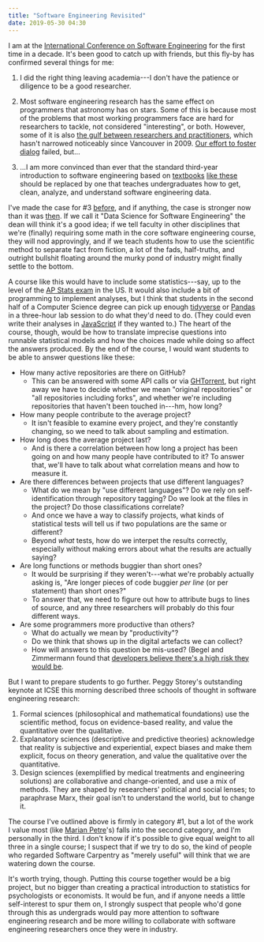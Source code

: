 ```yaml
---
title: "Software Engineering Revisited"
date: 2019-05-30 04:30
---
```


I am at the [International Conference on Software Engineering](https://conf.researchr.org/home/icse-2019)
for the first time in a decade.
It's been good to catch up with friends,
but this fly-by has confirmed several things for me:

1.  I did the right thing leaving academia---I don't have the patience or diligence
    to be a good researcher.

2.  Most software engineering research has the same effect on programmers
    that astronomy has on stars.
    Some of this is because most of the problems that most working programmers face
    are hard for researchers to tackle,
    not considered "interesting",
    or both.
    However,
    some of it is also
    [the gulf between researchers and practitioners]({{site.github.url}}/2012/12/06/two-solitudes-illustrated.html),
    which hasn't narrowed noticeably since Vancouver in 2009.
    [Our effort to foster dialog](http://neverworkintheory.org/) failed,
    but...

3.  ...I am more convinced than ever that the standard third-year introduction to software engineering
    based on [textbooks](https://www.mheducation.com/highered/product/software-engineering-practitioner-s-approach-pressman-maxim/M9780078022128.html)
    [like these](https://www.pearson.com/us/higher-education/product/Sommerville-Software-Engineering-9th-Edition/9780137035151.html)
    should be replaced by one that teaches undergraduates how to get, clean, analyze, and understand
    software engineering data.

I've made the case for #3 [before]({{site.github.url}}/2014/10/02/a-better-software-engineering-course.html),
and if anything,
the case is stronger now than it was [then]({{site.github.url}}/2015/11/29/exaptation.html).
If we call it "Data Science for Software Engineering" the dean will think it's a good idea;
if we tell faculty in other disciplines that we're (finally) requiring some math
in the core software engineering course,
they will nod approvingly,
and if we teach students how to use the scientific method to separate fact from fiction,
a lot of the fads, half-truths, and outright bullshit floating around the murky pond of industry
might finally settle to the bottom.

A course like this would have to include some statistics---say,
up to the level of the [AP Stats exam](https://apcentral.collegeboard.org/courses/ap-statistics/course)
in the US.
It would also include a bit of programming to implement analyses,
but I think that students in the second half of a Computer Science degree
can pick up enough [tidyverse](https://www.tidyverse.org/) or [Pandas](https://pandas.pydata.org/)
in a three-hour lab session to do what they'd need to do.
(They could even write their analyses in [JavaScript](http://www.data-forge-js.com/) if they wanted to.)
The heart of the course,
though,
would be how to translate imprecise questions into runnable statistical models
and how the choices made while doing so affect the answers produced.
By the end of the course,
I would want students to be able to answer questions like these:

-   How many active repositories are there on GitHub?
    -   This can be answered with some API calls or via [GHTorrent](http://ghtorrent.org/),
        but right away we have to decide whether we mean "original repositories"
        or "all repositories including forks",
        and whether we're including repositories that haven't been touched in---hm, how long?
-   How many people contribute to the average project?
    -   It isn't feasible to examine every project,
        and they're constantly changing,
        so we need to talk about sampling and estimation.
-   How long does the average project last?
    -   And is there a correlation between how long a project has been going on
        and how many people have contributed to it?
        To answer that,
        we'll have to talk about what correlation means and how to measure it.
-   Are there differences between projects that use different languages?
    -   What do we mean by "use different languages"?
        Do we rely on self-identification through repository tagging?
        Do we look at the files in the project?
        Do those classifications correlate?
    -   And once we have a way to classify projects,
        what kinds of statistical tests will tell us if two populations are the same or different?
    -   Beyond *what* tests,
        how do we interpet the results correctly,
        especially without making errors about what the results are actually saying?
-   Are long functions or methods buggier than short ones?
    -   It would be surprising if they weren't---what we're probably actually asking is,
        "Are longer pieces of code buggier *per line* (or per statement) than short ones?"
    -   To answer that,
        we need to figure out how to attribute bugs to lines of source,
        and any three researchers will probably do this four different ways.
-   Are some programmers more productive than others?
    -   What do actually we mean by "productivity"?
    -   Do we think that shows up in the digital artefacts we can collect?
    -   How will answers to this question be mis-used?
        (Begel and Zimmermann found that
        [developers believe there's a high risk they would be](https://www.microsoft.com/en-us/research/publication/analyze-this-145-questions-for-data-scientists-in-software-engineering/).

But I want to prepare students to go further.
Peggy Storey's outstanding keynote at ICSE this morning described
three schools of thought in software engineering research:

1.  Formal sciences (philosophical and mathematical foundations)
    use the scientific method,
    focus on evidence-based reality,
    and value the quantitative over the qualitative.
2.  Explanatory sciences (descriptive and predictive theories)
    acknowledge that reality is subjective and experiential,
    expect biases and make them explicit,
    focus on theory generation,
    and value the qualitative over the quantitative.
3.  Design sciences (exemplified by medical treatments and engineering solutions)
    are collaborative and change-oriented,
    and use a mix of methods.
    They are shaped by researchers' political and social lenses;
    to paraphrase Marx,
    their goal isn't to understand the world, but to change it.

The course I've outlined above is firmly in category #1,
but a lot of the work I value most (like [Marian Petre](http://mcs.open.ac.uk/mp8/)'s)
falls into the second category,
and I'm personally in the third.
I don't know if it's possible to give equal weight to all three in a single course;
I suspect that if we try to do so,
the kind of people who regarded Software Carpentry as "merely useful"
will think that we are watering down the course.

It's worth trying, though.
Putting this course together would be a big project,
but no bigger than creating a practical introduction to statistics for psychologists or economists.
It would be fun,
and if anyone needs a little self-interest to spur them on,
I strongly suspect that people who'd gone through this as undergrads
would pay more attention to software engineering research
and be more willing to collaborate with software engineering researchers
once they were in industry.
